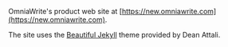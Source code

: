 OmniaWrite's product web site at [https://new.omniawrite.com](https://new.omniawrite.com).

The site uses the [Beautiful Jekyll](https://beautifuljekyll.com/) theme provided by Dean Attali.